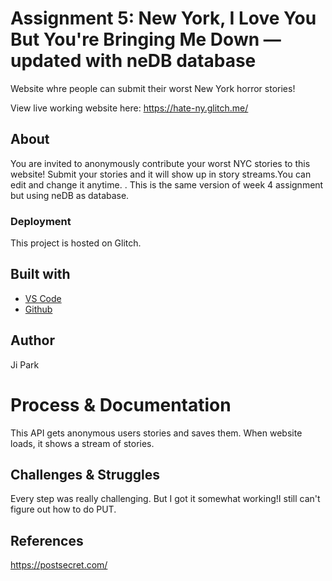 <!-- Every README should start with an H1 -->
# Assignment 5: New York, I Love You But You're Bringing Me Down — updated with neDB database 
<!-- A one sentence description of the project or assignment -->
Website whre people can submit their worst New York horror stories!

View live working website here: https://hate-ny.glitch.me/
<!-- It is good practice to add an about or summary -->
## About
You are invited to anonymously contribute your worst NYC stories to this website! 
Submit your stories and it will show up in story streams.You can edit and change it anytime. .
This is the same version of week 4 assignment but using neDB as database. 

<!-- Notes about the deployment -->
### Deployment

This project is hosted on Glitch. 

## Built with

* [VS Code](https://code.visualstudio.com/)
* [Github](https://github.com)

## Author

Ji Park

<!-- For your assignments you might consider  -->
# Process & Documentation
This API gets anonymous users stories and saves them. When website loads, it shows a stream of stories. 


<!-- Any specific challenges or struggles documented -->
## Challenges & Struggles
Every step was really challenging. But I got it somewhat working!I still can't figure out how to do PUT. 
<!-- References for resources and inspiration -->
## References
https://postsecret.com/
